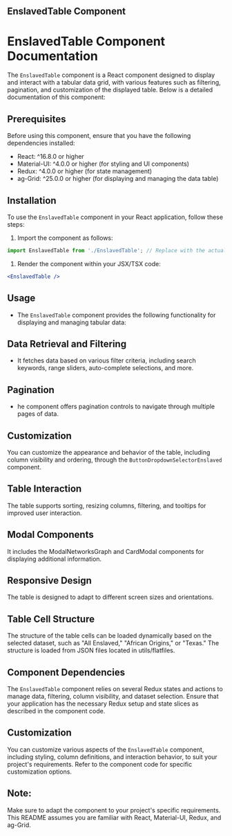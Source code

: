 ## EnslavedTable Component
# EnslavedTable Component Documentation

The `EnslavedTable` component is a React component designed to display and interact with a tabular data grid, with various features such as filtering, pagination, and customization of the displayed table. Below is a detailed documentation of this component:

## Prerequisites
Before using this component, ensure that you have the following dependencies installed:

- React: ^16.8.0 or higher
- Material-UI: ^4.0.0 or higher (for styling and UI components)
- Redux: ^4.0.0 or higher (for state management)
- ag-Grid: ^25.0.0 or higher (for displaying and managing the data table)

## Installation
To use the `EnslavedTable` component in your React application, follow these steps:

1) Import the component as follows:

```jsx
import EnslavedTable from './EnslavedTable'; // Replace with the actual path to the component file
```

1) Render the component within your JSX/TSX code:
```jsx 
<EnslavedTable />
```
## Usage
- The `EnslavedTable` component provides the following functionality for displaying and managing tabular data:

## Data Retrieval and Filtering
- It fetches data based on various filter criteria, including search keywords, range sliders, auto-complete selections, and more.


## Pagination
- he component offers pagination controls to navigate through multiple pages of data.


## Customization
You can customize the appearance and behavior of the table, including column visibility and ordering, through the `ButtonDropdownSelectorEnslaved` component.

## Table Interaction
The table supports sorting, resizing columns, filtering, and tooltips for improved user interaction.

## Modal Components
It includes the ModalNetworksGraph and CardModal components for displaying additional information.

## Responsive Design
The table is designed to adapt to different screen sizes and orientations.
## Table Cell Structure
The structure of the table cells can be loaded dynamically based on the selected dataset, such as "All Enslaved," "African Origins," or "Texas." The structure is loaded from JSON files located in utils/flatfiles.

## Component Dependencies
The `EnslavedTable` component relies on several Redux states and actions to manage data, filtering, column visibility, and dataset selection. Ensure that your application has the necessary Redux setup and state slices as described in the component code.

## Customization
You can customize various aspects of the `EnslavedTable` component, including styling, column definitions, and interaction behavior, to suit your project's requirements. Refer to the component code for specific customization options.

## Note: 
Make sure to adapt the component to your project's specific requirements. This README assumes you are familiar with React, Material-UI, Redux, and ag-Grid.